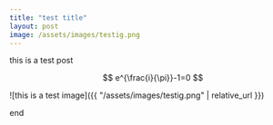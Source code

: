 ```yaml
---
title: "test title"
layout: post
image: /assets/images/testig.png
---
```


this is a test post

$$
e^{\frac{i}{\pi}}-1=0
$$

![this is a test image]({{ "/assets/images/testig.png" | relative_url }})

end
